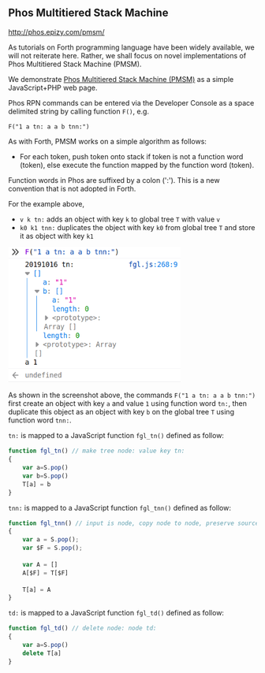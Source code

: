 ## Phos Multitiered Stack Machine

http://phos.epizy.com/pmsm/

As tutorials on Forth programming language have been widely available, we will not reiterate here. Rather, we shall focus on novel implementations of Phos Multitiered Stack Machine (PMSM).

We demonstrate [Phos Multitiered Stack Machine (PMSM)](http://phos.epizy.com/pmsm/) as a simple JavaScript+PHP web page.

Phos RPN commands can be entered via the Developer Console as a space delimited string by calling function `F()`, e.g.

```
F("1 a tn: a a b tnn:")
```

As with Forth, PMSM works on a simple algorithm as follows:

- For each token, push token onto stack if token is not a function word (token), else execute the function mapped by the function word (token).

Function words in Phos are suffixed by a colon (':'). This is a new convention that is not adopted in Forth.

For the example above, 

- `v k tn:` adds an object with key `k` to global tree `T` with value `v`
- `k0 k1 tnn:` duplicates the object with key `k0` from global tree `T` and store it as object with key `k1`

<img src="https://github.com/udexon/GOEHDOM/blob/master/phos.png" width="350" title="hover text">

As shown in the screenshot above, the commands `F("1 a tn: a a b tnn:")` first create an object with key `a` and value `1` using function word `tn:`, then duplicate this object as an object with key `b` on the global tree `T` using function word `tnn:`.

`tn:` is mapped to a JavaScript function `fgl_tn()` defined as follow:

```javascript
function fgl_tn() // make tree node: value key tn:
{
    var a=S.pop()
    var b=S.pop()
    T[a] = b
}
```

`tnn:` is mapped to a JavaScript function `fgl_tnn()` defined as follow:

```javascript
function fgl_tnn() // input is node, copy node to node, preserve source node name: source target  tnn:
{
    var a = S.pop();
    var $F = S.pop();

    var A = []
    A[$F] = T[$F]

    T[a] = A
}
```

`td:` is mapped to a JavaScript function `fgl_td()` defined as follow:

```javascript
function fgl_td() // delete node: node td:
{
    var a=S.pop()
    delete T[a]
}
```
